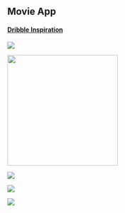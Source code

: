 ## Movie App

#### [Dribble Inspiration](https://dribbble.com/shots/14614377-Online-Movie-Streaming-Platform)

![](https://github.com/3KINGZ/Movie-App/blob/master/screenshots/Screenshot_mv-1.png?raw=true)

<!-- ![](https://github.com/3KINGZ/Movie-App/blob/master/screenshots/screenshot-mv-2.png?raw=true) -->

<img src="screenshots/screenshot-mv-2.png" width="250">

![](https://github.com/3KINGZ/Movie-App/blob/master/screenshots/screenshot-mv-3.png?raw=true)

![](https://github.com/3KINGZ/Movie-App/blob/master/screenshots/screenshot-mv-4.png?raw=true)

![](https://github.com/3KINGZ/Movie-App/blob/master/screenshots/Screenshot_mv-6.png?raw=true)
